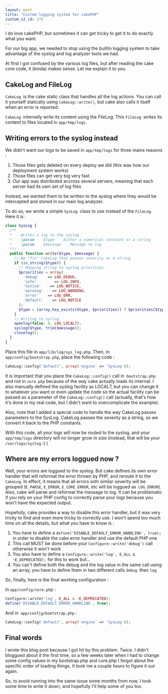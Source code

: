 ```yaml
---
layout: post
title: "Custom logging system for cakePHP"
custom_v2_id: 275
---
```


I do love cakePHP, but sometimes it can get tricky to get it to do exactly
what you want.

For our big app, we needed to stop using the builtin logging system to take
advantage of the syslog and log analyzer tools we had.

At first I got confused by the various log files, but after reading the cake
core code, it (kinda) makes sense. Let me explain it to you.

## CakeLog and FileLog

`CakeLog `is the cake static class that handles all the log actions. You can
call it yourself statically using `CakeLog::write()`, but cake also calls it
itself when an error is reported.

`CakeLog `internally write its content using the FileLog. This `FileLog
`writes its content to files located in `app/tmp/logs`.

## Writing errors to the syslog instead

We didn't want our logs to be saved in `app/tmp/logs` for three mains reasons
:

  1. Those files gets deleted on every deploy we did (this was how our deployment system works)
  2. Those files can get very big very fast
  3. Our app was distributed accross several servers, meaning that each server had its own set of log files

Instead, we wanted them to be written to the syslog where they would be
intercepted and stored in our main log analyzer.

To do so, we wrote a simple `SysLog `class to use instead of the `FileLog`.
Here it is :

    
```php
class SysLog {  
  /**  
  *    Writes a log to the syslog  
  *    \param    $type    Either a numerical constant or a string  
  *    \param    $message    Message to log  
  **/  
  public function write($type, $message) {  
    // We "fix" CakeLog that passes severity as a string  
    if (is_string($type)) {  
      // Mapping string to syslog priorities  
      $priorities = array(  
        'debug'    => LOG_DEBUG,  
        'info'        => LOG_INFO,  
        'notice'    => LOG_NOTICE,  
        'warning'    => LOG_WARNING,  
        'error'    => LOG_ERR,  
        'default'    => LOG_NOTICE  
      );  
      $type = (array_key_exists($type, $priorities)) ? $priorities[$type] : $priorities['default'];  
    }  
    // Writing to syslog  
    openlog(false, 0, LOG_LOCAL7);  
    syslog($type, trim($message));  
    closelog();  
  }  
}
```

Place this file in `app/lib/log/sys_log.php`. Then, in
`app/config/bootstrap.php`, place the following code :

    
```php
CakeLog::config('default', array('engine' => 'SysLog'));
```

It is important that you place the `CakeLog::config()` call in` bootstrap.php`
and not in `core.php` because of the way cake actually loads its internal. I
also manually defined the syslog facility as LOCAL7, but you can change it to
whatever you want or even update the code so the actual facility can be passed
as a parameter of the `CakeLog::config()` call (actually, that's how it's done
in my real code, but I didn't want to overcomplicate the example).

Also, note that I added a special code to handle the way CakeLog passes
parameters to the SysLog. CakeLog passes the severity as a string, so we
convert it back to the PHP constants.

With this code, all your logs will now be routed to the syslog, and your
`app/tmp/logs` directory will no longer grow in size (instead, that will be
your `/var/logs/syslog` :) )

## Where are my errors loggued now ?

Well, your errors are loggued to the syslog. But cake defines its own error
handler that will reformat the error thrown by PHP, and reroute it to the
`CakeLog`. In effect, it means that all errors with similar severity will be
grouped (`E_PARSE`, `E_ERROR`, `E_CORE_ERROR`, etc will be loggued as`
LOG_ERROR`). Also, cake will parse and reformat the message to log. It can be
problematic if you rely on your PHP config to correctly parse your logs
because you won't have the expected output.

Hopefully, cake provides a way to disable this error handler, but it was very
tricky to find and even more tricky to correctly use. I won't spend too much
time on all the details, but what you have to know is :

  1. You have to define a `define('DISABLE_DEFAULT_ERROR_HANDLING', true);` in order to disable the cake error handler and use the default PHP one
  2. This call MUST be done before your `Configure::write('debug')` call otherwise it won't work
  3. You also have to define a `Configure::write('log', E_ALL & ~E_DEPRECATED);` for this to work but...
  4. You can't define both the debug and the log value in the same call using an array, you have to define them in two different calls `debug `then `log`

So, finally, here is the final working configuration :

In `app/config/core.ph`p :

    
```php
Configure::write('log', E_ALL & ~E_DEPRECATED);  
define('DISABLE_DEFAULT_ERROR_HANDLING', true);  
```

And in` app/config/bootstrap.php` :

    
```php
CakeLog::config('default', array('engine' => 'SysLog'));
```

## Final words

I wrote this blog post because I got hit by this problem. Twice. I didn't
bloggued about it the first time, so a few weeks later when I had to change
some config values in my bootstrap.php and core.php I forgot about the
specific order of loading things. It took me a couple hours to figure it out
again.

So, to avoid running into the same issue some months from now, I took some
time to write it down, and hopefully I'll help some of you too.

